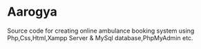 # Aarogya
Source code for creating online ambulance booking system using Php,Css,Html,Xampp Server &amp; MySql database,PhpMyAdmin etc.
